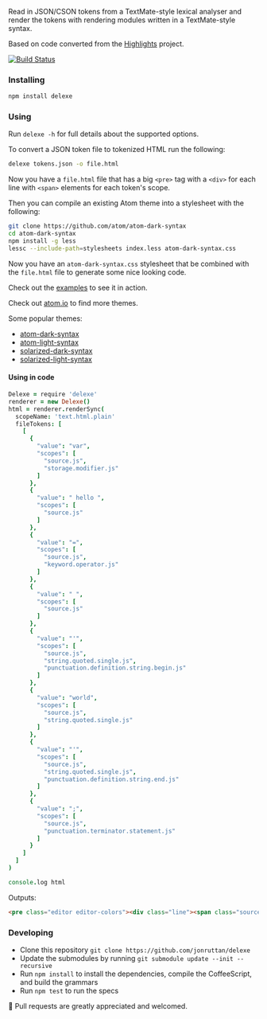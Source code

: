 Read in JSON/CSON tokens from a TextMate-style lexical analyser and render the tokens with rendering modules written in a TextMate-style syntax.

Based on code converted from the [Highlights](https://github.com/atom/highlights) project.

[![Build Status](https://travis-ci.org/jonruttan/delexe.svg)](https://travis-ci.org/jonruttan/delexe)

### Installing

```sh
npm install delexe
```

### Using

Run `delexe -h` for full details about the supported options.

To convert a JSON token file to tokenized HTML run the following:

```sh
delexe tokens.json -o file.html
```

Now you have a `file.html` file that has a big `<pre>` tag with a `<div>` for
each line with `<span>` elements for each token's scope.

Then you can compile an existing Atom theme into a stylesheet with the
following:

```sh
git clone https://github.com/atom/atom-dark-syntax
cd atom-dark-syntax
npm install -g less
lessc --include-path=stylesheets index.less atom-dark-syntax.css
```

Now you have an `atom-dark-syntax.css` stylesheet that be combined with
the `file.html` file to generate some nice looking code.

Check out the [examples](https://jonruttan.github.io/delexe/examples) to see
it in action.

Check out [atom.io](https://atom.io/packages) to find more themes.

Some popular themes:
  * [atom-dark-syntax](https://github.com/atom/atom-dark-syntax)
  * [atom-light-syntax](https://github.com/atom/atom-light-syntax)
  * [solarized-dark-syntax](https://github.com/atom/solarized-dark-syntax)
  * [solarized-light-syntax](https://github.com/atom/solarized-light-syntax)

#### Using in code

```coffee
Delexe = require 'delexe'
renderer = new Delexe()
html = renderer.renderSync(
  scopeName: 'text.html.plain'
  fileTokens: [
    [
      {
        "value": "var",
        "scopes": [
          "source.js",
          "storage.modifier.js"
        ]
      },
      {
        "value": " hello ",
        "scopes": [
          "source.js"
        ]
      },
      {
        "value": "=",
        "scopes": [
          "source.js",
          "keyword.operator.js"
        ]
      },
      {
        "value": " ",
        "scopes": [
          "source.js"
        ]
      },
      {
        "value": "'",
        "scopes": [
          "source.js",
          "string.quoted.single.js",
          "punctuation.definition.string.begin.js"
        ]
      },
      {
        "value": "world",
        "scopes": [
          "source.js",
          "string.quoted.single.js"
        ]
      },
      {
        "value": "'",
        "scopes": [
          "source.js",
          "string.quoted.single.js",
          "punctuation.definition.string.end.js"
        ]
      },
      {
        "value": ";",
        "scopes": [
          "source.js",
          "punctuation.terminator.statement.js"
        ]
      }
    ]
  ]
)

console.log html
```

Outputs:

```html
<pre class="editor editor-colors"><div class="line"><span class="source js"><span class="storage modifier js">var</span>&nbsp;hello&nbsp;<span class="keyword operator js">=</span>&nbsp;<span class="string quoted single js"><span class="punctuation definition string begin js">&#39;</span>world<span class="punctuation definition string end js">&#39;</span></span><span class="punctuation terminator statement js">;</span></span></div></pre>

```

### Developing

* Clone this repository `git clone https://github.com/jonruttan/delexe`
* Update the submodules by running `git submodule update --init --recursive`
* Run `npm install` to install the dependencies, compile the CoffeeScript, and
  build the grammars
* Run `npm test` to run the specs

:green_heart: Pull requests are greatly appreciated and welcomed.
